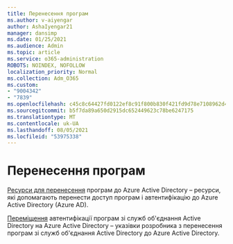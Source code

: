 ```yaml
---
title: Перенесення програм
ms.author: v-aiyengar
author: AshaIyengar21
manager: dansimp
ms.date: 01/25/2021
ms.audience: Admin
ms.topic: article
ms.service: o365-administration
ROBOTS: NOINDEX, NOFOLLOW
localization_priority: Normal
ms.collection: Adm_O365
ms.custom:
- "9004342"
- "7839"
ms.openlocfilehash: c45c8c64427fd0122ef8c91f800b830f421fd9d78e7108962d4053700a3da519
ms.sourcegitcommit: b5f7da89a650d2915dc652449623c78be6247175
ms.translationtype: MT
ms.contentlocale: uk-UA
ms.lasthandoff: 08/05/2021
ms.locfileid: "53975338"
---
```

# <a name="migrating-applications"></a>Перенесення програм

[Ресурси для перенесення](https://docs.microsoft.com/azure/active-directory/manage-apps/migration-resources) програм до Azure Active Directory – ресурси, які допомагають перенести доступ програм і автентифікацію до Azure Active Directory (Azure AD).

[Переміщення](https://docs.microsoft.com/azure/active-directory/manage-apps/migrate-adfs-apps-to-azure) автентифікації програм зі служб об'єднання Active Directory на Azure Active Directory – указівки розробника з перенесення програм зі служб об'єднання Active Directory до Azure Active Directory.
